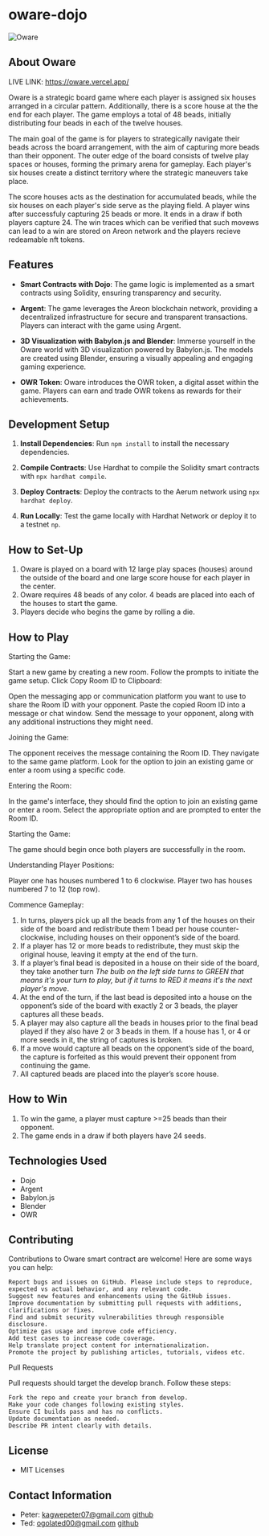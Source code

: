# oware-dojo

![Oware](https://res.cloudinary.com/duybctvku/image/upload/v1706537308/oware1_bqkmyd.png)

## About Oware
LIVE LINK: https://oware.vercel.app/

Oware is a strategic board game where each player is assigned six houses arranged in a circular pattern. Additionally, there is a score house at the the end for each player. The game employs a total of 48 beads, initially distributing four beads in each of the twelve houses.

The main goal of the game is for players to strategically navigate their beads across the board arrangement, with the aim of capturing more beads than their opponent. The outer edge of the board consists of twelve play spaces or houses, forming the primary arena for gameplay. Each player's six houses create a distinct territory where the strategic maneuvers take place.

The  score houses acts as the destination for accumulated beads, while the six houses on each player's side serve as the playing field. A player wins after successfuly capturing 25 beads or more. It ends in a draw if both players capture 24. The win traces which can be verified that such movews can lead to a win are stored on Areon network and the players recieve redeamable nft tokens.

## Features

- **Smart Contracts with Dojo**: The game logic is implemented as a smart contracts using Solidity, ensuring transparency and security.

- **Argent**: The game leverages the Areon blockchain network, providing a decentralized infrastructure for secure and transparent transactions. Players can interact with the game using Argent.

- **3D Visualization with Babylon.js and Blender**: Immerse yourself in the Oware world with 3D visualization powered by Babylon.js. The models are created using Blender, ensuring a visually appealing and engaging gaming experience.

- **OWR Token**: Oware introduces the OWR token, a digital asset within the game. Players can earn and trade OWR tokens as rewards for their achievements.

## Development Setup

1. **Install Dependencies**: Run `npm install` to install the necessary dependencies.

2. **Compile Contracts**: Use Hardhat to compile the Solidity smart contracts with `npx hardhat compile`.

3. **Deploy Contracts**: Deploy the contracts to the Aerum network using `npx hardhat deploy`.

4. **Run Locally**: Test the game locally with Hardhat Network or deploy it to a testnet `np`.

## How to Set-Up
1. Oware is played on a board with 12 large play spaces (houses) around the outside of the board and one large score house for each player in the center.
2. Oware requires 48 beads of any color. 4 beads are placed into each of the houses to start the game.
3. Players decide who begins the game by rolling a die.

## How to Play

Starting the Game:

Start a new game by creating a new room.
Follow the prompts to initiate the game setup.
Click Copy Room ID to Clipboard:


Open the messaging app or communication platform you want to use to share the Room ID with your opponent.
Paste the copied Room ID into a message or chat window.
Send the message to your opponent, along with any additional instructions they might need.

Joining the Game:

The opponent receives the message containing the Room ID.
They navigate to the same game platform.
Look for the option to join an existing game or enter a room using a specific code.

Entering the Room:

In the game's interface, they should find the option to join an existing game or enter a room.
Select the appropriate option and are prompted to enter the Room ID.

Starting the Game:

The game should begin once both players are successfully in the room.

Understanding Player Positions:

Player one  has houses numbered 1 to 6 clockwise.
Player two has houses numbered 7 to 12 (top row).

Commence Gameplay:

1. In turns, players pick up all the beads from any 1 of the houses on their side of the board and redistribute them 1 bead per house counter-clockwise, including houses on their opponent’s side of the board.
2. If a player has 12 or more beads to redistribute, they must skip the original house, leaving it empty at the end of the turn.
3. If a player’s final bead is deposited in a house on their side of the board, they take another turn *The bulb on the left side turns to GREEN that means it's your turn to play, but if it turns to RED it means it's the next player's move*.
5. At the end of the turn, if the last bead is deposited into a house on the opponent’s side of the board with exactly 2 or 3 beads, the player captures all these beads.
6. A player may also capture all the beads in houses prior to the final bead played if they also have 2 or 3 beads in them. If a house has 1, or 4 or more seeds in it, the string of captures is broken.
7. If a move would capture all beads on the opponent’s side of the board, the capture is forfeited as this would prevent their opponent from continuing the game.
8. All captured beads are placed into the player’s score house.

## How to Win
1. To win the game, a player must capture >=25 beads than their opponent.
2. The game ends in a draw if both players have 24 seeds.

## Technologies Used
- Dojo
- Argent
- Babylon.js
- Blender
- OWR

## Contributing
Contributions to Oware smart contract are welcome! Here are some ways you can help:

    Report bugs and issues on GitHub. Please include steps to reproduce, expected vs actual behavior, and any relevant code.
    Suggest new features and enhancements using the GitHub issues.
    Improve documentation by submitting pull requests with additions, clarifications or fixes.
    Find and submit security vulnerabilities through responsible disclosure.
    Optimize gas usage and improve code efficiency.
    Add test cases to increase code coverage.
    Help translate project content for internationalization.
    Promote the project by publishing articles, tutorials, videos etc.

Pull Requests

Pull requests should target the develop branch. Follow these steps:

    Fork the repo and create your branch from develop.
    Make your code changes following existing styles.
    Ensure CI builds pass and has no conflicts.
    Update documentation as needed.
    Describe PR intent clearly with details.

## License
- MIT Licenses

## Contact Information
- Peter: kagwepeter07@gmail.com [github](https://github.com/Kagwep)
- Ted: ogolated00@gmail.com [github](https://github.com/Ted1166)
